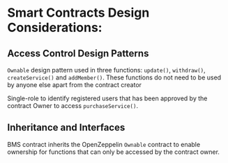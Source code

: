 # Smart Contracts Design Considerations:

## Access Control Design Patterns

`Ownable` design pattern used in three functions: `update()`, `withdraw()`, `createService()` and `addMember()`. These functions do not need to be used by anyone else apart from the contract creator

Single-role to identify registered users that has been approved by the contract Owner to access `purchaseService()`.

## Inheritance and Interfaces

BMS contract inherits the OpenZeppelin `Ownable` contract to enable ownership for functions that can only be accessed by the contract owner.
